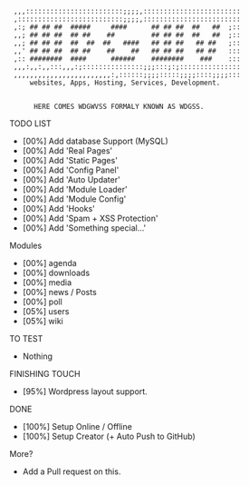      ,,,::::::::::::::::::::::::;;;;,::::::::::::::::::::::::
     ,::::::::::::::::::::::::::;;;;,::::::::::::::::::::::::
     ,:; ## ## ##  #####     ####      ## ## ##  ##   ##  ;::
     ,,; ## ## ##  ## ##    ##         ## ## ##  ##   ##  ;::
     ,,; ## ## ##  ##  ##  ##   ####   ## ## ##   ## ##   ;::
     ,,' ## ## ##  ## ##    ##    ##   ## ## ##   ## ##   :::
     ,:: ########  ####      ######    ########    ###    :::
     ,,,:,,:,,:::,,,:;:::::::::::::::;;;:::;:;:::::::::::::::
     ,,,,,,,,,,,,,,,,,,,,,,,,:,::::::;;;;:::::;;;;::::;;;;:::
    	 websites, Apps, Hosting, Services, Development.     


          HERE COMES WDGWVSS FORMALY KNOWN AS WDGSS.

TODO LIST
 * [00%] Add database Support (MySQL)
 * [00%] Add 'Real Pages'
 * [00%] Add 'Static Pages'
 * [00%] Add 'Config Panel'
 * [00%] Add 'Auto Updater'
 * [00%] Add 'Module Loader'
 * [00%] Add 'Module Config'
 * [00%] Add 'Hooks'
 * [00%] Add 'Spam + XSS Protection'
 * [00%] Add 'Something special...'

Modules
 * [00%] agenda
 * [00%] downloads
 * [00%] media
 * [00%] news / Posts
 * [00%] poll
 * [05%] users
 * [05%] wiki

TO TEST
 * Nothing

FINISHING TOUCH
 * [95%] Wordpress layout support.

DONE
 * [100%] Setup Online / Offline
 * [100%] Setup Creator (+ Auto Push to GitHub)

More?
 * Add a Pull request on this.